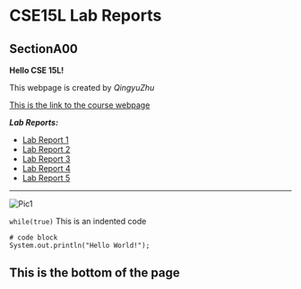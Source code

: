 # CSE15L Lab Reports

## SectionA00

**Hello CSE 15L!**

This webpage is created by *QingyuZhu*

[This is the link to the course webpage](https://sites.google.com/eng.ucsd.edu/cse-15l-spring-2022/home?authuser=0)


***Lab Reports:***

* [Lab Report 1](lab-report-1-week-2.html)
* [Lab Report 2](lab-report-2-week-4.html)
* [Lab Report 3](lab-report-3-week-6.html)
* [Lab Report 4](lab-report-4-week-8.html)
* [Lab Report 5](lab-report-5-week-10.html)


---


![Pic1](https://media.istockphoto.com/photos/programming-source-code-abstract-background-picture-id1047259374?k=20&m=1047259374&s=612x612&w=0&h=pt3XbBvrmiYgoYmVzsaUeXtV8vw_jJI9Ly8P7AL6Qig=)

`while(true)` This is an indented code

```
# code block
System.out.println("Hello World!");
```

This is the bottom of the page
---
